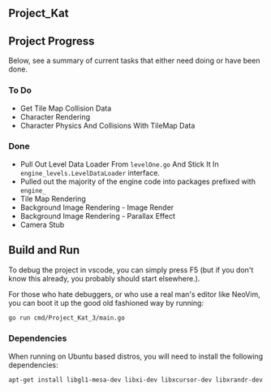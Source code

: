 ## Project_Kat

## Project Progress

Below, see a summary of current tasks that either need doing or have been done.

### To Do
- Get Tile Map Collision Data
- Character Rendering
- Character Physics And Collisions With TileMap Data

### Done
- Pull Out Level Data Loader From `levelOne.go` And Stick It In `engine_levels.LevelDataLoader` interface.
- Pulled out the majority of the engine code into packages prefixed with `engine_`
- Tile Map Rendering
- Background Image Rendering - Image Render
- Background Image Rendering - Parallax Effect
- Camera Stub

## Build and Run
To debug the project in vscode, you can simply press F5 (but if you don't know this already, you probably should start elsewhere.).

For those who hate debuggers, or who use a real man's editor like NeoVim, you can boot it up the good old fashioned way by running:

```bash
go run cmd/Project_Kat_3/main.go
```

### Dependencies

When running on Ubuntu based distros, you will need to install the following dependencies:

```bash
apt-get install libgl1-mesa-dev libxi-dev libxcursor-dev libxrandr-dev libxinerama-dev libwayland-dev libxkbcommon-dev
```
